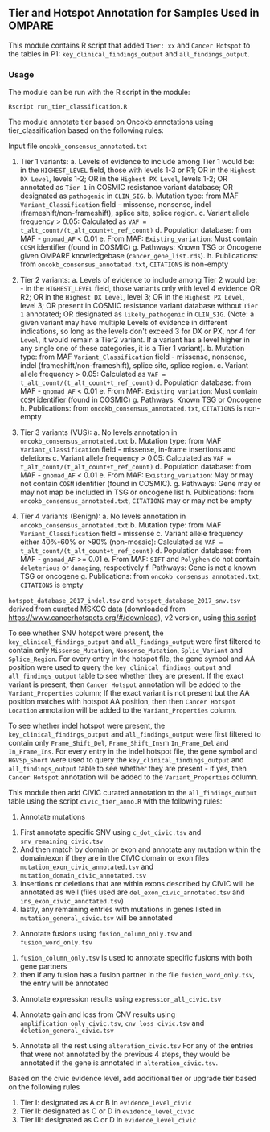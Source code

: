 ## Tier and Hotspot Annotation for Samples Used in OMPARE

This module contains R script that added `Tier: xx` and `Cancer Hotspot` to the tables in P1:
`key_clinical_findings_output` and `all_findings_output`.

### Usage
The module can be run with the R script in the module:
  
```
Rscript run_tier_classification.R
```

The module annotate tier based on Oncokb annotations using tier_classification based on the following rules: 

Input file `oncokb_consensus_annotated.txt`

1. Tier 1 variants: 
  a. Levels of evidence to include among Tier 1 would be: in the `HIGHEST_LEVEL` field, those with levels 1-3 or R1; OR in the `Highest DX Level`, levels 1-2; OR in the `Highest PX Level`, levels 1-2; OR annotated as `Tier 1` in COSMIC resistance variant database; OR designated as `pathogenic` in `CLIN_SIG`.
  b. Mutation type: from MAF `Variant_Classification` field - missense, nonsense, indel (frameshift/non-frameshift), splice site, splice region.
  c. Variant allele frequency > 0.05: Calculated as `VAF = t_alt_count/(t_alt_count+t_ref_count)`
  d. Population database: from MAF - `gnomad_AF` < 0.01
  e. From MAF: `Existing_variation`: Must contain `COSM` identifier (found in COSMIC) 
  g. Pathways: Known TSG or Oncogene given OMPARE knowledgebase (`cancer_gene_list.rds`). 
  h. Publications: from `oncokb_consensus_annotated.txt`, `CITATIONS` is non-empty

2. Tier 2 variants: 
  a. Levels of evidence to include among Tier 2 would be: - in the `HIGHEST_LEVEL` field, those variants only with level 4 evidence OR R2; OR in the `Highest DX Level`, level 3; OR in the `Highest PX Level`, level 3; OR present in COSMIC resistance variant database without `Tier 1` annotated; OR designated as `likely_pathogenic` in `CLIN_SIG`.
(Note: a given variant may have multiple Levels of evidence in different indications, so long as the levels don't exceed 3 for DX or PX, nor 4 for `Level`, it would remain a Tier2 variant. If a variant has a level higher in any single one of these categories, it is a Tier 1 variant). 
  b. Mutation type: from MAF `Variant_Classification` field - missense, nonsense, indel (frameshift/non-frameshift), splice site, splice region.
  c. Variant allele frequency > 0.05: Calculated as `VAF = t_alt_count/(t_alt_count+t_ref_count)`
  d. Population database: from MAF - `gnomad_AF` < 0.01
  e. From MAF: `Existing_variation`: Must contain `COSM` identifier (found in COSMIC) 
  g. Pathways: Known TSG or Oncogene 
  h. Publications: from `oncokb_consensus_annotated.txt`, `CITATIONS` is non-empty

3. Tier 3 variants (VUS):
  a. No levels annotation in `oncokb_consensus_annotated.txt`
  b. Mutation type: from MAF `Variant_Classification` field - missense, in-frame insertions and deletions
  c. Variant allele frequency > 0.05: Calculated as `VAF = t_alt_count/(t_alt_count+t_ref_count)`
  d. Population database: from MAF - `gnomad_AF` < 0.01
  e. From MAF: `Existing_variation`: May or may not contain `COSM` identifier (found in COSMIC). 
  g. Pathways: Gene may or may not map be included in TSG or oncogene list
  h. Publications: from `oncokb_consensus_annotated.txt`, `CITATIONS` may or may not be empty

4. Tier 4 variants (Benign): 
  a. No levels annotation in `oncokb_consensus_annotated.txt`
  b. Mutation type: from MAF `Variant_Classification` field - missense
  c. Variant allele frequency either 40%-60% or >90% (non-mosaic): Calculated as `VAF = t_alt_count/(t_alt_count+t_ref_count)`
  d. Population database: from MAF - `gnomad_AF` >= 0.01
  e. From MAF:  `SIFT` and `Polyphen` do not contain `deleterious` or `damaging`, respectively
  f. Pathways: Gene is not a known TSG or oncogene
  g. Publications: from `oncokb_consensus_annotated.txt`, `CITATIONS` is empty
  
`hotspot_database_2017_indel.tsv` and `hotspot_database_2017_snv.tsv` derived from curated MSKCC data (downloaded from https://www.cancerhotspots.org/#/download), v2 version, using [this script](https://github.com/runjin326/CHOP_miscellaneous/blob/main/hotspot_prepare/hotspot_prep.R)

To see whether SNV hotspot were present, the `key_clinical_findings_output` and `all_findings_output` were first filtered to contain only `Missense_Mutation`, `Nonsense_Mutation`, `Splic_Variant` and `Splice_Region`. 
For every entry in the hotspot file, the gene symbol and AA position were used to query the `key_clinical_findings_output` and `all_findings_output` table to see whether they are present.
If the exact variant is present, then `Cancer Hotspot` annotation will be added to the `Variant_Properties` column;
If the exact variant is not present but the AA position matches with hotspot AA position, then then `Cancer Hotspot Location` annotation will be added to the `Variant_Properties` column.

To see whether indel hotspot were present, the `key_clinical_findings_output` and `all_findings_output` were first filtered to contain only `Frame_Shift_Del`, `Frame_Shift_Ins`m `In_Frame_Del` and `In_Frame_Ins`. 
For every entry in the indel hotspot file, the gene symbol and `HGVSp_Short` were used to query the `key_clinical_findings_output` and `all_findings_output` table to see whether they are present - if yes, then `Cancer Hotspot` annotation will be added to the `Variant_Properties` column.

This module then add CIVIC curated annotation to the `all_findings_output` table using the script `civic_tier_anno.R` with the following rules:

1. Annotate mutations
1) First annotate specific SNV using `c_dot_civic.tsv` and `snv_remaining_civic.tsv`
2) And then match by domain or exon and annotate any mutation within the domain/exon if they are in the CIVIC domain or exon files `mutation_exon_civic_annotated.tsv` and `mutation_domain_civic_annotated.tsv`
3) insertions or deletions that are within exons described by CIVIC will be annotated as well (files used are `del_exon_civic_annotated.tsv` and `ins_exon_civic_annotated.tsv`)
4) lastly, any remaining entries with mutations in genes listed in `mutation_general_civic.tsv` will be annotated 

2. Annotate fusions using `fusion_column_only.tsv` and `fusion_word_only.tsv`
1) `fusion_column_only.tsv` is used to annotate specific fusions with both gene partners
2) then if any fusion has a fusion partner in the file `fusion_word_only.tsv`, the entry will be annotated

3. Annotate expression results using `expression_all_civic.tsv`
4. Annotate gain and loss from CNV results using `amplification_only_civic.tsv`, `cnv_loss_civic.tsv` and `deletion_general_civic.tsv`

5. Annotate all the rest using `alteration_civic.tsv`
For any of the entries that were not annotated by the previous 4 steps, they would be annotated if the gene is annotated in `alteration_civic.tsv`.

Based on the civic evidence level, add additional tier or upgrade tier based on the following rules 
1. Tier I: designated as A or B in `evidence_level_civic`
2. Tier II: designated as C or D in `evidence_level_civic`
3. Tier III: designated as C or D in `evidence_level_civic`
